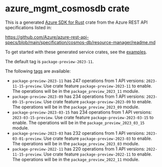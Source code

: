 # azure_mgmt_cosmosdb crate

This is a generated [Azure SDK for Rust](https://github.com/Azure/azure-sdk-for-rust) crate from the Azure REST API specifications listed in:

https://github.com/Azure/azure-rest-api-specs/blob/main/specification/cosmos-db/resource-manager/readme.md

To get started with these generated service crates, see the [examples](https://github.com/Azure/azure-sdk-for-rust/blob/main/services/README.md#examples).

The default tag is `package-preview-2023-11`.

The following [tags](https://github.com/Azure/azure-sdk-for-rust/blob/main/services/tags.md) are available:

- `package-preview-2023-11` has 247 operations from 1 API versions: `2023-11-15-preview`. Use crate feature `package-preview-2023-11` to enable. The operations will be in the `package_preview_2023_11` module.
- `package-preview-2023-09` has 234 operations from 1 API versions: `2023-09-15-preview`. Use crate feature `package-preview-2023-09` to enable. The operations will be in the `package_preview_2023_09` module.
- `package-preview-2023-03-15` has 234 operations from 1 API versions: `2023-03-15-preview`. Use crate feature `package-preview-2023-03-15` to enable. The operations will be in the `package_preview_2023_03_15` module.
- `package-preview-2023-03` has 232 operations from 1 API versions: `2023-03-01-preview`. Use crate feature `package-preview-2023-03` to enable. The operations will be in the `package_preview_2023_03` module.
- `package-preview-2022-11` has 220 operations from 1 API versions: `2022-11-15-preview`. Use crate feature `package-preview-2022-11` to enable. The operations will be in the `package_preview_2022_11` module.